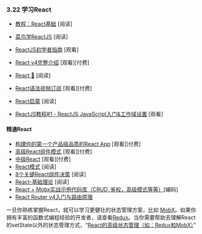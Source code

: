 ### 3.22 学习React
<!-- Learning React: -->
<!-- Tutorial: Intro To React [read]
ReactJS For Stupid People [read]
The Beginner's Guide to ReactJS [watch]
Complete Intro to React v4 [watch][$]
React 🎄 [read]
React Patterns Video Subscription [watch][$]
React Enlightenment [read]
REACT JS TUTORIAL #1 - Reactjs Javascript Introduction & Workspace Setup [watch] -->
- [教程：React基础](https://facebook.github.io/react/tutorial/tutorial.html) [阅读]

- [菜鸟学ReactJS](http://blog.andrewray.me/reactjs-for-stupid-people/) [阅读]

- [ReactJS初学者指南](https://egghead.io/courses/the-beginner-s-guide-to-reactjs) [观看]

- [React v4完整介绍](https://frontendmasters.com/courses/complete-react-v4/) [观看][付费]

- [React 🎄](https://react.holiday/) [阅读]

- [React语法视频订阅](https://school.reactpatterns.com/) [观看][付费]

- [React启蒙](https://www.reactenlightenment.com/) [阅读]

- [ReactJS教程#1 - ReactJS JavaScript入门&工作域设置](https://www.youtube.com/watch?v=MhkGQAoc7bc&t=6s) [观看]

<!-- Mastering React: -->
#### 精通React

<!-- Build Your First Production Quality React App [watch][$]
Advanced React Component Patterns [watch][$]
Intermediate React [watch][$]
React Patterns [read]
8 Key React Component Decisions [read]
React - Basic Theoretical Concepts [read]
React + Mobx codebase containing real world examples (CRUD, auth, advanced patterns, etc) that adheres to the RealWorld spec and API. [code]
An Introduction to React Router v4 and its Philosophy Toward Routing [read] -->

- [构建你的第一个产品级品质的React App](https://egghead.io/courses/build-your-first-production-quality-react-app) [观看][付费]
- [高级React组件模式](https://frontendmasters.com/courses/advanced-react-patterns/) [观看][付费]
- [中级React](https://frontendmasters.com/courses/intermediate-react/) [观看][付费]
- [React模式](https://reactpatterns.com/) [阅读]
- [8个关键React组件决策](https://medium.freecodecamp.org/8-key-react-component-decisions-cc965db11594) [阅读]
- [React-基础理论](https://github.com/reactjs/react-basic) [阅读]
- [React + Mobx实战示例代码库（CRUD, 鉴权，高级模式等等）](https://github.com/gothinkster/react-mobx-realworld-example-app)[编码]
- [React Router v4入门与路由原理](https://medium.freecodecamp.org/react-router-v4-philosophy-and-introduction-730fd4fff9bc)

<!-- Once you have a good handle on React move on to learning a more robust state management solution like MobX. If you are an experienced developer with Functional Programming knowledge look at Redux. If you need help understanding the role of state management beyond React's setState watch, "Advanced State Management in React (feat. Redux and MobX)". -->

一旦你熟练掌握React，就可以学习更健壮的状态管理方案，比如 [MobX](https://mobx.js.org/)。如果你拥有丰富的函数式编程经验的开发者，请查看[Redux](https://redux.js.org/)。当你需要帮助去理解React的setState以外的状态管理方式，“[React的高级状态管理（如：Redux和MobX）](https://frontendmasters.com/courses/react-state/)”